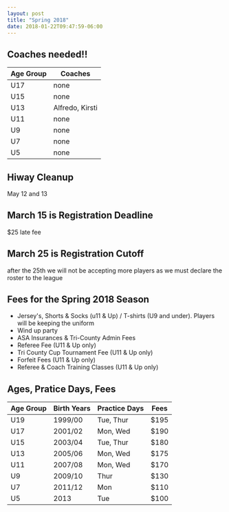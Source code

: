```yaml
---
layout: post
title: "Spring 2018"
date: 2018-01-22T09:47:59-06:00
---
```


## Coaches needed!!

Age Group | Coaches
----------| -------
U17 | none
U15 | none
U13 | Alfredo, Kirsti
U11 | none
U9 | none
U7 | none
U5 | none


## Hiway Cleanup 
May 12 and 13

## March 15 is Registration Deadline
$25 late fee

## March 25 is Registration Cutoff
after the 25th we will not be accepting more players as we must declare the roster to the league

## Fees for the Spring 2018 Season

- Jersey's, Shorts & Socks (u11 & Up) / T-shirts (U9 and under). Players will be keeping the uniform
- Wind up party
- ASA Insurances & Tri-County Admin Fees
- Referee Fee (U11 & Up only)
- Tri County Cup Tournament Fee (U11 & Up only)
- Forfeit Fees (U11 & Up only)
- Referee & Coach Training Classes (U11 & Up only)


## Ages, Pratice Days, Fees

Age Group | Birth Years | Practice Days | Fees
----------|------------ | ----------------|----
U19 | 1999/00 | Tue, Thur | $195
U17 | 2001/02 | Mon, Wed | $190
U15 | 2003/04 | Tue, Thur | $180
U13 | 2005/06 | Mon, Wed | $175
U11 | 2007/08 | Mon, Wed | $170
U9 | 2009/10 | Thur | $130
U7 | 2011/12 | Mon | $110
U5 | 2013 | Tue | $100

